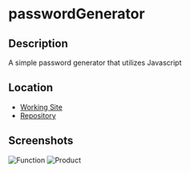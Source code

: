 # passwordGenerator

## Description

A simple password generator that utilizes Javascript

## Location

* [Working Site](https://marleemcinelly.github.io/passwordGenerator/)
* [Repository](https://github.com/marleemcinelly/passwordGenerator)

## Screenshots

![Function](homework3\passwordGenerator\Assets\Functionality.PNG)
![Product](homework3\passwordGenerator\Assets\Generated_Password.PNG)
